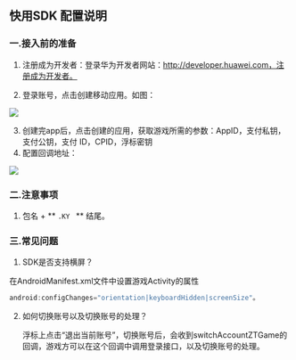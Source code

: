 ## 快用SDK 配置说明

###  一.接入前的准备

 1. 注册成为开发者：登录华为开发者网站：http://developer.huawei.com，注册成为开发者。

 2. 登录账号，点击创建移动应用。如图：

   ![](http://docs.mztgame.com/files/assets/img/huawei_ztgame1.jpg)

 3. 创建完app后，点击创建的应用，获取游戏所需的参数：AppID，支付私钥，支付公钥，支付 ID，CPID，浮标密钥
 4.  配置回调地址：

 ![](http://docs.mztgame.com/files/assets/img/huawei_ztgame3)

### 二.注意事项

 1.  包名 + ** `.KY ` ** 结尾。


### 三.常见问题

  1. SDK是否支持横屏？

   在AndroidManifest.xml文件中设置游戏Activity的属性
   ```java
   android:configChanges="orientation|keyboardHidden|screenSize"。
   ```
  2. 如何切换账号以及切换账号的处理？        

        浮标上点击“退出当前账号”，切换账号后，会收到switchAccountZTGame的回调，游戏方可以在这个回调中调用登录接口，以及切换账号的处理。
